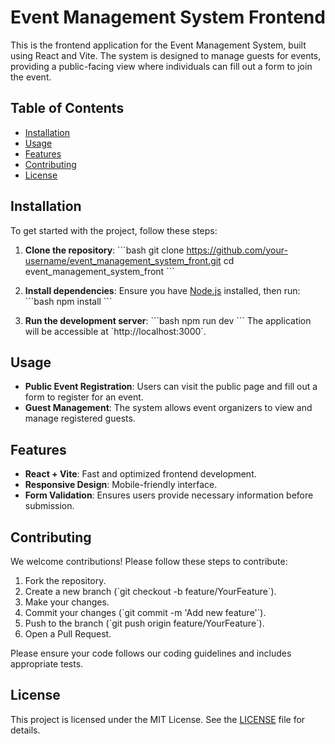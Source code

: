 # Event Management System Frontend

This is the frontend application for the Event Management System, built using React and Vite. The system is designed to manage guests for events, providing a public-facing view where individuals can fill out a form to join the event.

## Table of Contents

- [Installation](#installation)
- [Usage](#usage)
- [Features](#features)
- [Contributing](#contributing)
- [License](#license)

## Installation

To get started with the project, follow these steps:

1. **Clone the repository**:
   \`\`\`bash
   git clone https://github.com/your-username/event_management_system_front.git
   cd event_management_system_front
   \`\`\`

2. **Install dependencies**:
   Ensure you have [Node.js](https://nodejs.org/) installed, then run:
   \`\`\`bash
   npm install
   \`\`\`

3. **Run the development server**:
   \`\`\`bash
   npm run dev
   \`\`\`
   The application will be accessible at \`http://localhost:3000\`.

## Usage

- **Public Event Registration**: Users can visit the public page and fill out a form to register for an event.
- **Guest Management**: The system allows event organizers to view and manage registered guests.

## Features

- **React + Vite**: Fast and optimized frontend development.
- **Responsive Design**: Mobile-friendly interface.
- **Form Validation**: Ensures users provide necessary information before submission.

## Contributing

We welcome contributions! Please follow these steps to contribute:

1. Fork the repository.
2. Create a new branch (\`git checkout -b feature/YourFeature\`).
3. Make your changes.
4. Commit your changes (\`git commit -m 'Add new feature'\`).
5. Push to the branch (\`git push origin feature/YourFeature\`).
6. Open a Pull Request.

Please ensure your code follows our coding guidelines and includes appropriate tests.

## License

This project is licensed under the MIT License. See the [LICENSE](LICENSE) file for details.

